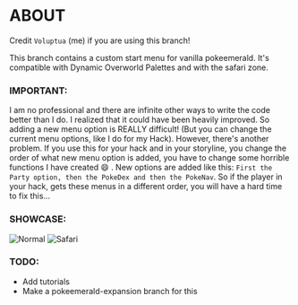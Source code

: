 # ABOUT

Credit `Voluptua` (me) if you are using this branch! 

This branch contains a custom start menu for vanilla pokeemerald. 
It's compatible with Dynamic Overworld Palettes and with the safari zone. 

### IMPORTANT:
I am no professional and there are infinite other ways to write the code better than I do. I realized that it could have been heavily improved. So adding a new menu option is REALLY difficult! (But you can change the current menu options, like I do for my Hack). 
However, there's another problem. If you use this for your hack and in your storyline, you change the order of what new menu option is added, you have to change some horrible functions I have created :smile: .
New options are added like this: `First the Party option, then the PokeDex and then the PokeNav`. So if the player in your hack, gets these menus in a different order, you will have a hard time to fix this... 

### SHOWCASE: 
![Normal](https://github.com/Voluptua/pokeemerald/blob/start_menu_1/normal.gif)
![Safari](https://github.com/Voluptua/pokeemerald/blob/start_menu_1/safari.gif)

### TODO: 
- Add tutorials
- Make a pokeemerald-expansion branch for this
